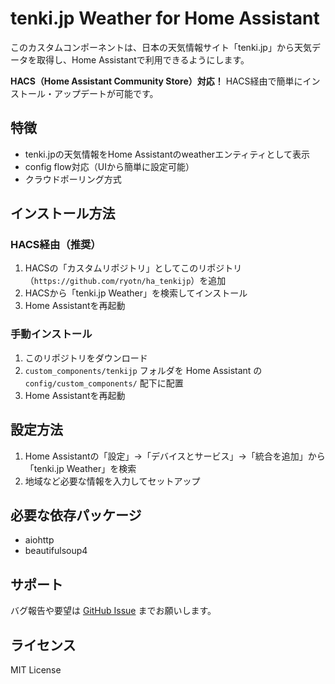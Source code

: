 # tenki.jp Weather for Home Assistant

このカスタムコンポーネントは、日本の天気情報サイト「tenki.jp」から天気データを取得し、Home Assistantで利用できるようにします。

**HACS（Home Assistant Community Store）対応！**
HACS経由で簡単にインストール・アップデートが可能です。

## 特徴

- tenki.jpの天気情報をHome Assistantのweatherエンティティとして表示
- config flow対応（UIから簡単に設定可能）
- クラウドポーリング方式

## インストール方法

### HACS経由（推奨）

1. HACSの「カスタムリポジトリ」としてこのリポジトリ（`https://github.com/ryotn/ha_tenkijp`）を追加
2. HACSから「tenki.jp Weather」を検索してインストール
3. Home Assistantを再起動

### 手動インストール

1. このリポジトリをダウンロード
2. `custom_components/tenkijp` フォルダを Home Assistant の `config/custom_components/` 配下に配置
3. Home Assistantを再起動

## 設定方法

1. Home Assistantの「設定」→「デバイスとサービス」→「統合を追加」から「tenki.jp Weather」を検索
2. 地域など必要な情報を入力してセットアップ

## 必要な依存パッケージ

- aiohttp
- beautifulsoup4

## サポート

バグ報告や要望は [GitHub Issue](https://github.com/ryotn/ha_tenkijp/issues) までお願いします。

## ライセンス

MIT License

